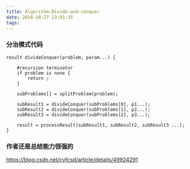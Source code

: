 ```yaml
---
title: Algorithm-Divide-and-conquer
date: 2018-10-27 23:01:35
tags:
---
```


### 分治模式代码
```
result divideConquer(problem, param...) {
    
    #recursion terminator
    if problem is none {
        return ;
    }

    subProblems[] = splitProblem(problem);
    
    subResult1 = divideConquer(subProblems[0], p1...);
    subResult2 = divideConquer(subProblems[1], p2...);
    subResult3 = divideConquer(subProblems[2], p3...);
    
    result = processResult(subResult1, subResult2, subResult3 ...);
}
```


### 作者还是总结能力很强的
https://blog.csdn.net/cyfcsd/article/details/49924291